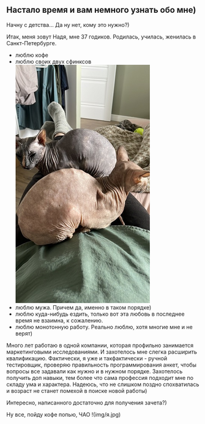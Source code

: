 ## Настало время и вам немного узнать обо мне)

Начну с детства...
Да ну нет, кому это нужно?)

Итак, меня зовут Надя, мне 37 годиков. Родилась, училась, женилась в Санкт-Петербурге.
- люблю кофе
- люблю своих двух сфинксов
  ![вот они мои красотки](img/коты.jpg)
- люблю мужа. Причем да, именно в таком порядке)
- люблю куда-нибудь ездить, только вот эта любовь в последнее время не взаимна, к сожалению.
- люблю монотонную работу. Реально люблю, хотя многие мне и не верят)

Много лет работаю в одной компании, которая профильно занимается маркетинговыми исследованиями. И захотелось мне слегка расширить квалификацию. Фактически, я уже и такфактически - ручной тестировщик, проверяю правильность программирования анкет, чтобы вопросы все задавали как нужно и в нужном порядке. Захотелось получить доп навыки, тем более что сама профессия подходит мне по складу ума и характера. Надеюсь, что не слишком поздно спохватилась и возраст не станет помехой в поиске новой работы)

Интересно, написанного достаточно для получения зачета?)

Ну все, пойду кофе попью, ЧАО 
!(img/я.jpg)
